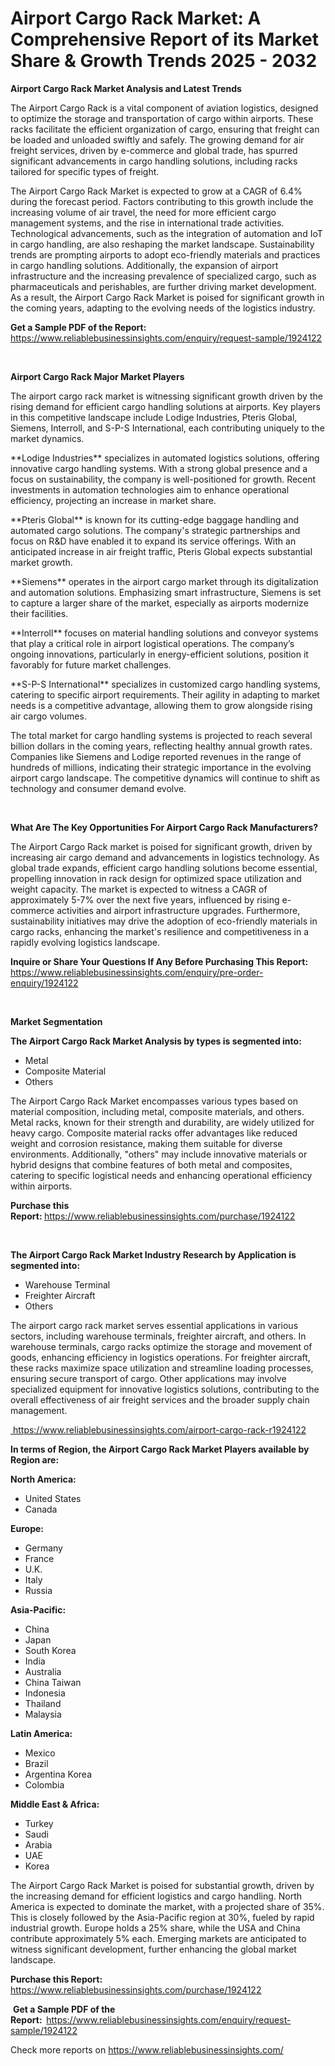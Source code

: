 <p><h1>Airport Cargo Rack Market: A Comprehensive Report of its Market Share & Growth Trends 2025 - 2032</h1></p><p><strong>Airport Cargo Rack Market Analysis and Latest Trends</strong></p>
<p><p>The Airport Cargo Rack is a vital component of aviation logistics, designed to optimize the storage and transportation of cargo within airports. These racks facilitate the efficient organization of cargo, ensuring that freight can be loaded and unloaded swiftly and safely. The growing demand for air freight services, driven by e-commerce and global trade, has spurred significant advancements in cargo handling solutions, including racks tailored for specific types of freight.</p><p>The Airport Cargo Rack Market is expected to grow at a CAGR of 6.4% during the forecast period. Factors contributing to this growth include the increasing volume of air travel, the need for more efficient cargo management systems, and the rise in international trade activities. Technological advancements, such as the integration of automation and IoT in cargo handling, are also reshaping the market landscape. Sustainability trends are prompting airports to adopt eco-friendly materials and practices in cargo handling solutions. Additionally, the expansion of airport infrastructure and the increasing prevalence of specialized cargo, such as pharmaceuticals and perishables, are further driving market development. As a result, the Airport Cargo Rack Market is poised for significant growth in the coming years, adapting to the evolving needs of the logistics industry.</p></p>
<p><strong>Get a Sample PDF of the Report:&nbsp;</strong> <a href="https://www.reliablebusinessinsights.com/enquiry/request-sample/1924122?utm_campaign=84&utm_medium=2&utm_source=Github&utm_content=ia&utm_term=14012025&utm_id=airport-cargo-rack">https://www.reliablebusinessinsights.com/enquiry/request-sample/1924122</a></p>
<p>&nbsp;</p>
<p><strong>Airport Cargo Rack Major Market Players</strong></p>
<p><p>The airport cargo rack market is witnessing significant growth driven by the rising demand for efficient cargo handling solutions at airports. Key players in this competitive landscape include Lodige Industries, Pteris Global, Siemens, Interroll, and S-P-S International, each contributing uniquely to the market dynamics.</p><p>**Lodige Industries** specializes in automated logistics solutions, offering innovative cargo handling systems. With a strong global presence and a focus on sustainability, the company is well-positioned for growth. Recent investments in automation technologies aim to enhance operational efficiency, projecting an increase in market share.</p><p>**Pteris Global** is known for its cutting-edge baggage handling and automated cargo solutions. The company's strategic partnerships and focus on R&D have enabled it to expand its service offerings. With an anticipated increase in air freight traffic, Pteris Global expects substantial market growth.</p><p>**Siemens** operates in the airport cargo market through its digitalization and automation solutions. Emphasizing smart infrastructure, Siemens is set to capture a larger share of the market, especially as airports modernize their facilities.</p><p>**Interroll** focuses on material handling solutions and conveyor systems that play a critical role in airport logistical operations. The company’s ongoing innovations, particularly in energy-efficient solutions, position it favorably for future market challenges.</p><p>**S-P-S International** specializes in customized cargo handling systems, catering to specific airport requirements. Their agility in adapting to market needs is a competitive advantage, allowing them to grow alongside rising air cargo volumes.</p><p>The total market for cargo handling systems is projected to reach several billion dollars in the coming years, reflecting healthy annual growth rates. Companies like Siemens and Lodige reported revenues in the range of hundreds of millions, indicating their strategic importance in the evolving airport cargo landscape. The competitive dynamics will continue to shift as technology and consumer demand evolve.</p></p>
<p>&nbsp;</p>
<p><strong>What Are The Key Opportunities For Airport Cargo Rack Manufacturers?</strong></p>
<p><p>The Airport Cargo Rack market is poised for significant growth, driven by increasing air cargo demand and advancements in logistics technology. As global trade expands, efficient cargo handling solutions become essential, propelling innovation in rack design for optimized space utilization and weight capacity. The market is expected to witness a CAGR of approximately 5-7% over the next five years, influenced by rising e-commerce activities and airport infrastructure upgrades. Furthermore, sustainability initiatives may drive the adoption of eco-friendly materials in cargo racks, enhancing the market's resilience and competitiveness in a rapidly evolving logistics landscape.</p></p>
<p><strong>Inquire or Share Your Questions If Any Before Purchasing This Report:</strong> <a href="https://www.reliablebusinessinsights.com/enquiry/pre-order-enquiry/1924122?utm_campaign=84&utm_medium=2&utm_source=Github&utm_content=ia&utm_term=14012025&utm_id=airport-cargo-rack">https://www.reliablebusinessinsights.com/enquiry/pre-order-enquiry/1924122</a></p>
<p>&nbsp;</p>
<p><strong>Market Segmentation</strong></p>
<p><strong>The Airport Cargo Rack Market Analysis by types is segmented into:</strong></p>
<p><ul><li>Metal</li><li>Composite Material</li><li>Others</li></ul></p>
<p><p>The Airport Cargo Rack Market encompasses various types based on material composition, including metal, composite materials, and others. Metal racks, known for their strength and durability, are widely utilized for heavy cargo. Composite material racks offer advantages like reduced weight and corrosion resistance, making them suitable for diverse environments. Additionally, "others" may include innovative materials or hybrid designs that combine features of both metal and composites, catering to specific logistical needs and enhancing operational efficiency within airports.</p></p>
<p><strong>Purchase this Report:&nbsp;</strong><a href="https://www.reliablebusinessinsights.com/purchase/1924122?utm_campaign=84&utm_medium=2&utm_source=Github&utm_content=ia&utm_term=14012025&utm_id=airport-cargo-rack">https://www.reliablebusinessinsights.com/purchase/1924122</a></p>
<p>&nbsp;</p>
<p><strong>The Airport Cargo Rack Market Industry Research by Application is segmented into:</strong></p>
<p><ul><li>Warehouse Terminal</li><li>Freighter Aircraft</li><li>Others</li></ul></p>
<p><p>The airport cargo rack market serves essential applications in various sectors, including warehouse terminals, freighter aircraft, and others. In warehouse terminals, cargo racks optimize the storage and movement of goods, enhancing efficiency in logistics operations. For freighter aircraft, these racks maximize space utilization and streamline loading processes, ensuring secure transport of cargo. Other applications may involve specialized equipment for innovative logistics solutions, contributing to the overall effectiveness of air freight services and the broader supply chain management.</p></p>
<p><a href="https://www.reliablebusinessinsights.com/airport-cargo-rack-r1924122?utm_campaign=84&utm_medium=2&utm_source=Github&utm_content=ia&utm_term=14012025&utm_id=airport-cargo-rack">&nbsp;https://www.reliablebusinessinsights.com/airport-cargo-rack-r1924122</a></p>
<p><strong>In terms of Region, the Airport Cargo Rack Market Players available by Region are:</strong></p>
<p>
    <p> <strong> North America: </strong>
        <ul>
            <li>United States</li>
            <li>Canada</li>
        </ul>
        </p> 
    <p> <strong> Europe: </strong>
        <ul>
            <li>Germany</li>
            <li>France</li>
            <li>U.K.</li>
            <li>Italy</li>
            <li>Russia</li>
        </ul>
        </p> 
    <p> <strong> Asia-Pacific: </strong>
        <ul>
            <li>China</li>
            <li>Japan</li>
            <li>South Korea</li>
            <li>India</li>
            <li>Australia</li>
            <li>China Taiwan</li>
            <li>Indonesia</li>
            <li>Thailand</li>
            <li>Malaysia</li>
        </ul>
        </p> 
    <p> <strong> Latin America: </strong>
        <ul>
            <li>Mexico</li>
            <li>Brazil</li>
            <li>Argentina Korea</li>
            <li>Colombia</li>
        </ul>
        </p> 
    <p> <strong> Middle East & Africa: </strong>
        <ul>
            <li>Turkey</li>
            <li>Saudi</li>
            <li>Arabia</li>
            <li>UAE</li>
            <li>Korea</li>
        </ul>
    </p>
    </p>
<p><p>The Airport Cargo Rack Market is poised for substantial growth, driven by the increasing demand for efficient logistics and cargo handling. North America is expected to dominate the market, with a projected share of 35%. This is closely followed by the Asia-Pacific region at 30%, fueled by rapid industrial growth. Europe holds a 25% share, while the USA and China contribute approximately 5% each. Emerging markets are anticipated to witness significant development, further enhancing the global market landscape.</p></p>
<p><strong>Purchase this Report: </strong><a href="https://www.reliablebusinessinsights.com/purchase/1924122?utm_campaign=84&utm_medium=2&utm_source=Github&utm_content=ia&utm_term=14012025&utm_id=airport-cargo-rack">https://www.reliablebusinessinsights.com/purchase/1924122</a></p>
<p>&nbsp;<strong>Get a Sample PDF of the Report:&nbsp;&nbsp;</strong><a href="https://www.reliablebusinessinsights.com/enquiry/request-sample/1924122?utm_campaign=84&utm_medium=2&utm_source=Github&utm_content=ia&utm_term=14012025&utm_id=airport-cargo-rack">https://www.reliablebusinessinsights.com/enquiry/request-sample/1924122</a></p>
<p><strong></strong></p>
<p>Check more reports on <a href="https://www.reliablebusinessinsights.com/?utm_campaign=84&utm_medium=2&utm_source=Github&utm_content=ia&utm_term=14012025&utm_id=airport-cargo-rack">https://www.reliablebusinessinsights.com/</a></p>
